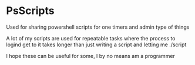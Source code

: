 # PsScripts
Used for sharing powershell scripts for one timers and admin type of things

A lot of my scripts are used for repeatable tasks where the process to logind get to it takes longer than just writing a script and letting me ./script

I hope these can be useful for some, I by no means am a programmer
